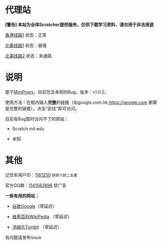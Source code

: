 # 代理站



**[警告] 本站为全体Scratcher提供服务，仅供下载学习资料，请勿用于非法用途**


[香港线路1](http://mdrcie3365.hk16.horainwebs.top)   状态：正常

[北美线路1](http://gqwon73365.us06.horainwebs.top)   状态：被墙

[北美线路2](http://1v9t7o3365.us06.horainwebs.top)   状态：未通路




# 说明



基于[MiniProxy](https://github.com/joshdick/miniProxy)，目前包含未知的Bug，版本：v1.0.2。

使用方法：在框内输入**完整**的链接（如google.com.hk,https://google.com 都算是完整的链接），点击“前往”即可访问。

目前有Bug暂时访问不了的网站：

- Scratch.mit.edu

- 未知


# 其他



记住本用户ID：[1161250](https://aerfaying.com/Users/1161250) `妖妖六妖二五菱`

官方QQ群：[1141582898](https://jq.qq.com/?_wv=1027&k=OyEq0tZK) 禁广告

**一些有用的网站：**

- [谷歌Google](http://mdrcie3365.hk16.horainwebs.top/t/index.php?_proxurl=aHR0cHM6Ly93d3cuZ29vZ2xlLmNvbS5oay8%2FZ3dzX3JkPXNzbA%3D%3D)（零延迟）
 
- [维基百科WikiPedia](http://mdrcie3365.hk16.horainwebs.top/t/index.php?_proxurl=aHR0cHM6Ly93d3cud2lraXBlZGlhLm9yZy8%3D) （零延迟）

- [汤姆乐Tumblr](http://mdrcie3365.hk16.horainwebs.top/t/index.php?_proxurl=aHR0cHM6Ly93d3cudHVtYmxyLmNvbS8%3D) （零延迟）

有问题请发布issue
